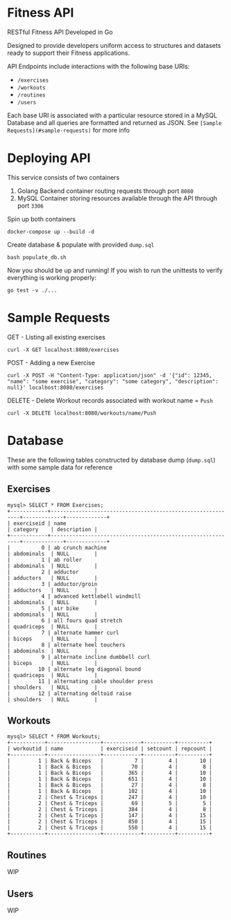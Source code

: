 # Fitness API
RESTful Fitness API Developed in Go

Designed to provide developers uniform access to structures and datasets ready to support their Fitness applications. 

API Endpoints include interactions with the following base URIs:
- `/exercises`
- `/workouts`
- `/routines`
- `/users`

Each base URI is associated with a particular resource stored in a MySQL Database and all queries are formatted and returned as JSON. See `[Sample Requests](#sample-requests)` for more info

# Deploying API
This service consists of two containers
1. Golang Backend container routing requests through port `8080`
2. MySQL Container storing resources available through the API through port `3306`

Spin up both containers
```
docker-compose up --build -d
```

Create database & populate with provided `dump.sql`
```
bash populate_db.sh
```

Now you should be up and running! If you wish to run the unittests to verify everything is working properly: 
```
go test -v ./...
```

# Sample Requests
GET - Listing all existing exercises
```
curl -X GET localhost:8080/exercises
```

POST - Adding a new Exercise
```
curl -X POST -H "Content-Type: application/json" -d '{"id": 12345, "name": "some exercise", "category": "some category", "description": null}' localhost:8080/exercises
```

DELETE - Delete Workout records associated with workout name = `Push`
```
curl -X DELETE localhost:8080/workouts/name/Push
```

# Database
These are the following tables constructed by database dump (`dump.sql`) with some sample data for reference

## Exercises
```
mysql> SELECT * FROM Exercises;
+------------+------------------------------------------------------------+-------------+-------------+
| exerciseid | name                                                       | category    | description |
+------------+------------------------------------------------------------+-------------+-------------+
|          0 | ab crunch machine                                          | abdominals  | NULL        |
|          1 | ab roller                                                  | abdominals  | NULL        |
|          2 | adductor                                                   | adductors   | NULL        |
|          3 | adductor/groin                                             | adductors   | NULL        |
|          4 | advanced kettlebell windmill                               | abdominals  | NULL        |
|          5 | air bike                                                   | abdominals  | NULL        |
|          6 | all fours quad stretch                                     | quadriceps  | NULL        |
|          7 | alternate hammer curl                                      | biceps      | NULL        |
|          8 | alternate heel touchers                                    | abdominals  | NULL        |
|          9 | alternate incline dumbbell curl                            | biceps      | NULL        |
|         10 | alternate leg diagonal bound                               | quadriceps  | NULL        |
|         11 | alternating cable shoulder press                           | shoulders   | NULL        |
|         12 | alternating deltoid raise                                  | shoulders   | NULL        |
```

## Workouts
```
mysql> SELECT * FROM Workouts;
+-----------+-----------------+------------+----------+----------+
| workoutid | name            | exerciseid | setcount | repcount |
+-----------+-----------------+------------+----------+----------+
|         1 | Back & Biceps   |          7 |        4 |       10 |
|         1 | Back & Biceps   |         70 |        4 |        8 |
|         1 | Back & Biceps   |        365 |        4 |       10 |
|         1 | Back & Biceps   |        651 |        4 |       10 |
|         1 | Back & Biceps   |         27 |        4 |        8 |
|         1 | Back & Biceps   |        102 |        4 |       10 |
|         2 | Chest & Triceps |        247 |        4 |       10 |
|         2 | Chest & Triceps |         69 |        5 |        5 |
|         2 | Chest & Triceps |        384 |        4 |        8 |
|         2 | Chest & Triceps |        147 |        4 |       15 |
|         2 | Chest & Triceps |        850 |        4 |       15 |
|         2 | Chest & Triceps |        550 |        4 |       15 |
+-----------+-----------------+------------+----------+----------+
```

## Routines
WIP

## Users
WIP